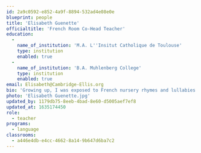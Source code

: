 ```yaml
---
id: 2a9c0592-e852-4a9f-8894-532ad4e08e0e
blueprint: people
title: 'Elisabeth Guenette'
officialtitle: 'French Room Co-Head Teacher'
education:
  -
    name_of_institution: 'M.A. L''Insitut Catholique de Toulouse'
    type: institution
    enabled: true
  -
    name_of_institution: 'B.A. Muhlenberg College'
    type: institution
    enabled: true
email: Elisabeth@Cambridge-Ellis.org
bio: 'Growing up, I was exposed to French nursery rhymes and lullabies from my father, who passed them down from my French Canadian grandparents. This exposure from such a young age contributed to my love and proficiency for the French language. After graduating from college, I moved to Toulouse, France, where I taught English in French primary schools. The following year, I worked as a teacher in a 4th grade classroom while completing the 2nd year of my master’s degree and thesis. Newly relocated back to the US, I am very excited to pass on my love for the French language to a new generation of learners as part of the Cambridge-Ellis community. In my free time, I enjoy traveling, dancing and teaching dance, studying photography, hiking, and exploring outside!'
photo: 'Elisabeth Guenette.jpg'
updated_by: 1179db75-8eeb-4bad-8e60-d5005aef7ef8
updated_at: 1635174450
role:
  - teacher
programs:
  - language
classrooms:
  - a446e4db-e4cc-4662-8a14-9b647d6ba7c2
---
```

